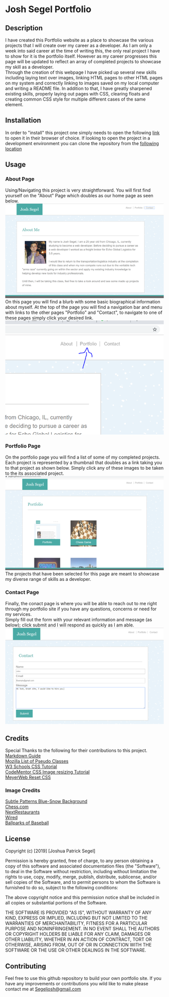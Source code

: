 # Josh Segel Portfolio
## Description
I have created this Portfolio website as a place to showcase the various projects that I will create over my career as a developer. As I am only a week into said career at the time of writing this, the only real project I have to show for it is the portfolio itself. However as my career progresses this page will be updated to reflect an array of completed projects to showcase my skill as a developer.  
Through the creation of this webpage I have picked up several new skills including laying text over images, linking HTML pages to other HTML pages on my system and correctly linking to images saved on my local computer and writing a README file. In addition to that, I have greatly sharpened existing skills, properly laying out pages with CSS, clearing floats and creating common CSS style for multiple different cases of the same element.  

## Installation
In order to "install" this project one simply needs to open the following [link](https://jsegel9.github.io/portfolio/) to open it in their browser of choice. If looking to open the project in a development environment you can clone the repository from the [following location](https://github.com/Jsegel9/portfolio)

## Usage
### About Page
Using/Navigating this project is very straightforward. You will first find yourself on the "About" Page which doubles as our home page as seen below.
![About Page](assets/images/aboutpage.png)  
On this page you will find a blurb with some basic biographical information about myself. At the top of the page you will find a navigation bar and menu with links to the other pages "Portfolio" and "Contact", to navigate to one of these pages simply click your desired link.
![Link Picture](assets/images/aboutlink.png)  
### Portfolio Page
On the portfolio page you will find a list of some of my completed projects. Each project is represented by a thumbnail that doubles as a link taking you to that project as shown below. Simply click any of these images to be taken to the its associated project.
![Portfolio](assets/images/portgallery.png)
The projects that have been selected for this page are meant to showcase my diverse range of skills as a developer.
### Contact Page
Finally, the conact page is where you will be able to reach out to me right through my portfolio site if you have any questions, concerns or need for my services.  
Simply fill out the form with your relevant information and message (as below); click submit and I will respond as quickly as I am able.  
![Contact](/assets/images/contact.png)  
## Credits
Special Thanks to the following for their contributions to this project.
[Markdown Guide](https://www.markdownguide.org/basic-syntax/)  
[Mozilla List of Pseudo Classes](https://developer.mozilla.org/en-US/docs/Web/CSS/Pseudo-classes#:~:targetText=A%20CSS%20pseudo%2Dclass%20is,user's%20pointer%20hovers%20over%20it)  
[W3 Schools CSS Tutorial](https://www.w3schools.com/css/default.asp)  
[CodeMentor CSS Image resizing Tutorial](https://www.codementor.io/theresamostert/cropping-and-resizing-images-with-css-6dstq2euh)  
[MeyerWeb Reset CSS](https://meyerweb.com/eric/tools/css/reset/)  
### Image Credits  
[Subtle Patterns Blue-Snow Background](https://www.toptal.com/designers/subtlepatterns/blue-snow-pattern/)  
[Chess.com](https://www.chess.com/article/view/game-of-the-century-chess)  
[NextRestaurants](http://nextrestaurants.com/restaurant-marketing/restaurant-slow-nights-bar-trivia-night-events/)  
[Wired](https://www.wired.com/story/you-can-power-a-calculator-with-some-leds/)  
[Ballparks of Baseball](https://www.ballparksofbaseball.com/ballparks/wrigley-field/)  
  
## License
Copyright (c) [2019] [Joshua Patrick Segel]

Permission is hereby granted, free of charge, to any person obtaining a copy
of this software and associated documentation files (the "Software"), to deal
in the Software without restriction, including without limitation the rights
to use, copy, modify, merge, publish, distribute, sublicense, and/or sell
copies of the Software, and to permit persons to whom the Software is
furnished to do so, subject to the following conditions:

The above copyright notice and this permission notice shall be included in all
copies or substantial portions of the Software.

THE SOFTWARE IS PROVIDED "AS IS", WITHOUT WARRANTY OF ANY KIND, EXPRESS OR
IMPLIED, INCLUDING BUT NOT LIMITED TO THE WARRANTIES OF MERCHANTABILITY,
FITNESS FOR A PARTICULAR PURPOSE AND NONINFRINGEMENT. IN NO EVENT SHALL THE
AUTHORS OR COPYRIGHT HOLDERS BE LIABLE FOR ANY CLAIM, DAMAGES OR OTHER
LIABILITY, WHETHER IN AN ACTION OF CONTRACT, TORT OR OTHERWISE, ARISING FROM,
OUT OF OR IN CONNECTION WITH THE SOFTWARE OR THE USE OR OTHER DEALINGS IN THE
SOFTWARE.  
## Contributing
Feel free to use this github repository to build your own portfolio site. If you have any improvements or contributions you wild like to make please contact me at <Segeljosh@gmail.com>

